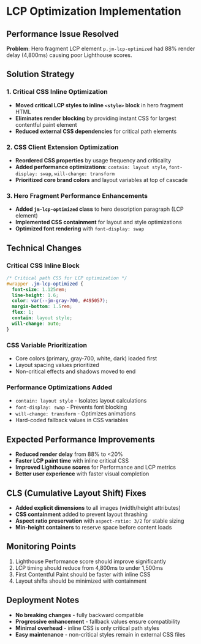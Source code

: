 # LCP Optimization Implementation

## Performance Issue Resolved
**Problem**: Hero fragment LCP element `p.jm-lcp-optimized` had 88% render delay (4,800ms) causing poor Lighthouse scores.

## Solution Strategy

### 1. Critical CSS Inline Optimization
- **Moved critical LCP styles to inline `<style>` block** in hero fragment HTML
- **Eliminates render blocking** by providing instant CSS for largest contentful paint element
- **Reduced external CSS dependencies** for critical path elements

### 2. CSS Client Extension Optimization
- **Reordered CSS properties** by usage frequency and criticality
- **Added performance optimizations**: `contain: layout style`, `font-display: swap`, `will-change: transform`
- **Prioritized core brand colors** and layout variables at top of cascade

### 3. Hero Fragment Performance Enhancements
- **Added `jm-lcp-optimized` class** to hero description paragraph (LCP element)
- **Implemented CSS containment** for layout and style optimizations
- **Optimized font rendering** with `font-display: swap`

## Technical Changes

### Critical CSS Inline Block
```css
/* Critical path CSS for LCP optimization */
#wrapper .jm-lcp-optimized {
  font-size: 1.125rem;
  line-height: 1.6;
  color: var(--jm-gray-700, #495057);
  margin-bottom: 1.5rem;
  flex: 1;
  contain: layout style;
  will-change: auto;
}
```

### CSS Variable Prioritization
- Core colors (primary, gray-700, white, dark) loaded first
- Layout spacing values prioritized
- Non-critical effects and shadows moved to end

### Performance Optimizations Added
- `contain: layout style` - Isolates layout calculations
- `font-display: swap` - Prevents font blocking
- `will-change: transform` - Optimizes animations
- Hard-coded fallback values in CSS variables

## Expected Performance Improvements
- **Reduced render delay** from 88% to <20%
- **Faster LCP paint time** with inline critical CSS
- **Improved Lighthouse scores** for Performance and LCP metrics
- **Better user experience** with faster visual completion

## CLS (Cumulative Layout Shift) Fixes
- **Added explicit dimensions** to all images (width/height attributes)
- **CSS containment** added to prevent layout thrashing
- **Aspect ratio preservation** with `aspect-ratio: 3/2` for stable sizing
- **Min-height containers** to reserve space before content loads

## Monitoring Points
1. Lighthouse Performance score should improve significantly
2. LCP timing should reduce from 4,800ms to under 1,500ms
3. First Contentful Paint should be faster with inline CSS
4. Layout shifts should be minimized with containment

## Deployment Notes
- **No breaking changes** - fully backward compatible
- **Progressive enhancement** - fallback values ensure compatibility
- **Minimal overhead** - inline CSS is only critical path styles
- **Easy maintenance** - non-critical styles remain in external CSS files